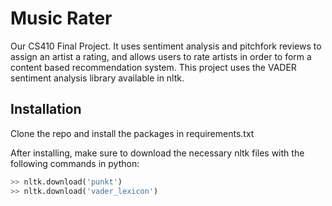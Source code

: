Music Rater
===========

Our CS410 Final Project. It uses sentiment analysis and pitchfork reviews to assign an artist a rating, and allows users to rate artists in order to form a content based recommendation system. This project uses the VADER sentiment analysis library available in nltk.

Installation
------------
Clone the repo and install the packages in requirements.txt

After installing, make sure to download the necessary nltk files with the following commands in python:

```python
>> nltk.download('punkt')
>> nltk.download('vader_lexicon')
```